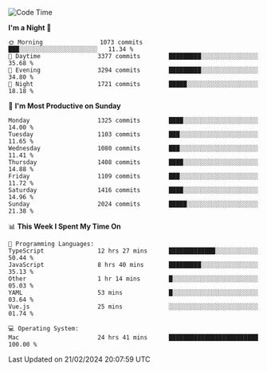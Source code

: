 <!--START_SECTION:waka-->
![Code Time](http://img.shields.io/badge/Code%20Time-3%2C663%20hrs%2011%20mins-blue)

**I'm a Night 🦉** 

```text
🌞 Morning                1073 commits        ███░░░░░░░░░░░░░░░░░░░░░░   11.34 % 
🌆 Daytime                3377 commits        █████████░░░░░░░░░░░░░░░░   35.68 % 
🌃 Evening                3294 commits        █████████░░░░░░░░░░░░░░░░   34.80 % 
🌙 Night                  1721 commits        █████░░░░░░░░░░░░░░░░░░░░   18.18 % 
```
📅 **I'm Most Productive on Sunday** 

```text
Monday                   1325 commits        ████░░░░░░░░░░░░░░░░░░░░░   14.00 % 
Tuesday                  1103 commits        ███░░░░░░░░░░░░░░░░░░░░░░   11.65 % 
Wednesday                1080 commits        ███░░░░░░░░░░░░░░░░░░░░░░   11.41 % 
Thursday                 1408 commits        ████░░░░░░░░░░░░░░░░░░░░░   14.88 % 
Friday                   1109 commits        ███░░░░░░░░░░░░░░░░░░░░░░   11.72 % 
Saturday                 1416 commits        ████░░░░░░░░░░░░░░░░░░░░░   14.96 % 
Sunday                   2024 commits        █████░░░░░░░░░░░░░░░░░░░░   21.38 % 
```


📊 **This Week I Spent My Time On** 

```text
💬 Programming Languages: 
TypeScript               12 hrs 27 mins      █████████████░░░░░░░░░░░░   50.44 % 
JavaScript               8 hrs 40 mins       █████████░░░░░░░░░░░░░░░░   35.13 % 
Other                    1 hr 14 mins        █░░░░░░░░░░░░░░░░░░░░░░░░   05.03 % 
YAML                     53 mins             █░░░░░░░░░░░░░░░░░░░░░░░░   03.64 % 
Vue.js                   25 mins             ░░░░░░░░░░░░░░░░░░░░░░░░░   01.74 % 

💻 Operating System: 
Mac                      24 hrs 41 mins      █████████████████████████   100.00 % 
```


 Last Updated on 21/02/2024 20:07:59 UTC
<!--END_SECTION:waka-->

